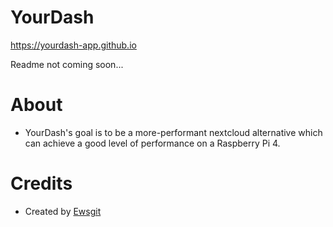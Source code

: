 # YourDash
https://yourdash-app.github.io

Readme not coming soon...

# About
 - YourDash's goal is to be a more-performant nextcloud alternative which can achieve a good level of performance on a Raspberry Pi 4.

# Credits
 - Created by [Ewsgit](https://github.com/ewsgit)
